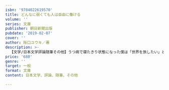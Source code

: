 ```yaml
---
isbn: '9784022619570'
title: どんなに弱くても人は自由に働ける
volume: ''
series: 文庫
publisher: 朝日新聞出版
pubdate: '2019-02-07'
cover: ''
author: 阪口ユウキ／著
description: >-
  【文学/日本文学評論随筆その他】うつ病で寝たきり状態になった僕は「世界を旅したい」と立ち上がり、離島の旅館、あいりん地区でさまざまな人と出会う──ベストセラー『ビリギャル』を生んだ実話物語サイト「STORYS.JP」で320万人が共感した「働く意味」に気づく感動の実話。
price: '680'
genre: ''
target: 一般
format: 文庫
content: 日本文学、評論、随筆、その他

---
```

